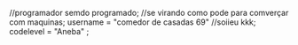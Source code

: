 //programador semdo programado;
//se virando como pode para comverçar com maquinas;
username = "comedor de casadas 69" //soiieu kkk;
codelevel = "Aneba" ;
